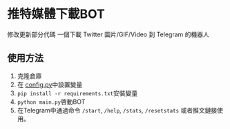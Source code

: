 # 推特媒體下載BOT
修改更新部分代碼
一個下載 Twitter 圖片/GIF/Video 到 Telegram 的機器人

## 使用方法
1. 克隆倉庫
2. 在 [config.py](https://github.com/HpilOsit/twidl/blob/master/config.py)中設置變量
3. `pip install -r requirements.txt`安裝變量
4.  `python main.py`啓動BOT
5. 在Telegram中通過命令 `/start`, `/help`, `/stats`, `/resetstats` 或者推文鏈接使用。
